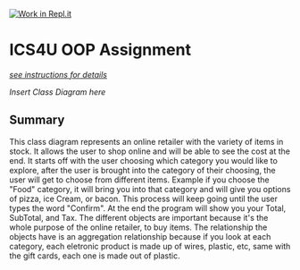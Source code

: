 [![Work in Repl.it](https://classroom.github.com/assets/work-in-replit-14baed9a392b3a25080506f3b7b6d57f295ec2978f6f33ec97e36a161684cbe9.svg)](https://classroom.github.com/online_ide?assignment_repo_id=4828443&assignment_repo_type=AssignmentRepo)
# ICS4U OOP Assignment

[*see instructions for details*](Instructions.md)

*Insert Class Diagram here*  

## Summary
This class diagram represents an online retailer with the variety of items in stock. It allows the user to shop online and will be able to see the cost at the end. It starts off with the user choosing which category you would like to explore, after the user is brought into the category of their choosing, the user will get to choose from different items. Example if you choose the "Food" category, it will bring you into that category and will give you options of pizza, ice Cream, or bacon. This process will keep going until the user types the word "Confirm". At the end the program will show you your Total, SubTotal, and Tax. The different objects are important because it's the whole purpose of the online retailer, to buy items. The relationship the objects have is an aggregation relationship because if you look at each category, each eletronic product is made up of wires, plastic, etc, same with the gift cards, each one is made out of plastic.
  